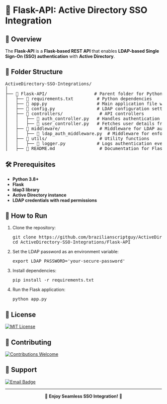 <h1>🔹 Flask-API: Active Directory SSO Integration</h1>

<h2>📌 Overview</h2>
<p>
  The <strong>Flask-API</strong> is a <strong>Flask-based REST API</strong> that enables 
  <strong>LDAP-based Single Sign-On (SSO) authentication</strong> with <strong>Active Directory</strong>.
</p>

<h2>📁 Folder Structure</h2>
<pre>
ActiveDirectory-SSO-Integrations/
│
├── 📂 Flask-API/                  # Parent folder for Python API integration
│   ├── 📜 requirements.txt         # Python dependencies
│   ├── 📝 app.py                   # Main application file with LDAP authentication logic
│   ├── 📜 config.py                # LDAP configuration settings
│   ├── 📂 controllers/              # API controllers
│   │   ├── 📜 auth_controller.py   # Handles authentication requests
│   │   ├── 📜 user_controller.py   # Fetches user details from Active Directory
│   ├── 📂 middleware/               # Middleware for LDAP authentication
│   │   ├── 📜 ldap_auth_middleware.py  # Middleware for enforcing authentication
│   ├── 📂 utils/                    # Utility functions
│   │   ├── 📜 logger.py            # Logs authentication events
│   ├── 📖 README.md                 # Documentation for Flask-API
</pre>

<h2>🛠️ Prerequisites</h2>
<ul>
  <li><strong>Python 3.8+</strong></li>
  <li><strong>Flask</strong></li>
  <li><strong>ldap3 library</strong></li>
  <li><strong>Active Directory instance</strong></li>
  <li><strong>LDAP credentials with read permissions</strong></li>
</ul>

<h2>🚀 How to Run</h2>
<ol>
  <li>Clone the repository:
    <pre>git clone https://github.com/brazilianscriptguy/ActiveDirectory-SSO-Integrations.git
cd ActiveDirectory-SSO-Integrations/Flask-API</pre>
  </li>
  <li>Set the LDAP password as an environment variable:
    <pre>export LDAP_PASSWORD='your-secure-password'</pre>
  </li>
  <li>Install dependencies:
    <pre>pip install -r requirements.txt</pre>
  </li>
  <li>Run the Flask application:
    <pre>python app.py</pre>
  </li>
</ol>

<h2>📜 License</h2>
<p>
  <a href="../LICENSE" target="_blank">
    <img src="https://img.shields.io/badge/License-MIT-blue.svg?style=for-the-badge" alt="MIT License">
  </a>
</p>

<h2>🤝 Contributing</h2>
<p>
  <a href="../CONTRIBUTING.md" target="_blank">
    <img src="https://img.shields.io/badge/Contributions-Welcome-brightgreen?style=for-the-badge" alt="Contributions Welcome">
  </a>
</p>

<h2>📩 Support</h2>
<p>
  <a href="mailto:luizhamilton.lhr@gmail.com" target="_blank">
    <img src="https://img.shields.io/badge/Email-luizhamilton.lhr@gmail.com-D14836?style=for-the-badge&logo=gmail" alt="Email Badge">
  </a>
</p>

<hr>

<p align="center">🚀 <strong>Enjoy Seamless SSO Integration!</strong> 🎯</p>
